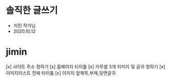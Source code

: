 # 솔직한 글쓰기

- 지민 작가님
- 2020.10.12

# jimin
[x] 사이트 주소 정하기
[x] 홈페이지 타이틀
[x] 카루셀 3개 이미지 및 글귀 정하기
[x] 이미지리스트 전체 타이틀
[x] 이미지 앞제목,부제,뒷면글귀

